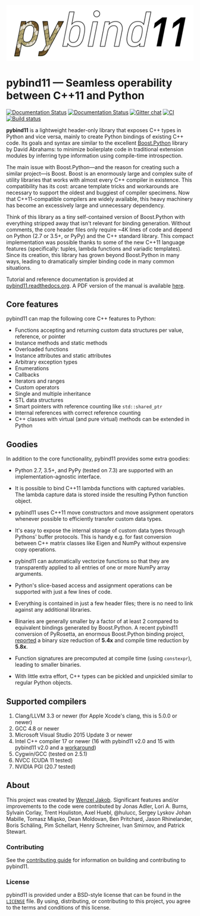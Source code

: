 ![pybind11 logo](https://github.com/pybind/pybind11/raw/master/docs/pybind11-logo.png)

# pybind11 — Seamless operability between C++11 and Python

[![Documentation Status](https://readthedocs.org/projects/pybind11/badge/?version=master)](http://pybind11.readthedocs.org/en/master/?badge=master)
[![Documentation Status](https://readthedocs.org/projects/pybind11/badge/?version=stable)](http://pybind11.readthedocs.org/en/stable/?badge=stable)
[![Gitter chat](https://img.shields.io/gitter/room/gitterHQ/gitter.svg)](https://gitter.im/pybind/Lobby)
[![CI](https://github.com/pybind/pybind11/workflows/CI/badge.svg)](https://github.com/pybind/pybind11/actions)
[![Build status](https://ci.appveyor.com/api/projects/status/riaj54pn4h08xy40?svg=true)](https://ci.appveyor.com/project/wjakob/pybind11)

**pybind11** is a lightweight header-only library that exposes C++ types in
Python and vice versa, mainly to create Python bindings of existing C++ code.
Its goals and syntax are similar to the excellent [Boost.Python][] library by
David Abrahams: to minimize boilerplate code in traditional extension modules
by inferring type information using compile-time introspection.

The main issue with Boost.Python—and the reason for creating such a similar
project—is Boost. Boost is an enormously large and complex suite of utility
libraries that works with almost every C++ compiler in existence. This
compatibility has its cost: arcane template tricks and workarounds are
necessary to support the oldest and buggiest of compiler specimens. Now that
C++11-compatible compilers are widely available, this heavy machinery has
become an excessively large and unnecessary dependency.

Think of this library as a tiny self-contained version of Boost.Python with
everything stripped away that isn't relevant for binding generation. Without
comments, the core header files only require ~4K lines of code and depend on
Python (2.7 or 3.5+, or PyPy) and the C++ standard library. This compact
implementation was possible thanks to some of the new C++11 language features
(specifically: tuples, lambda functions and variadic templates). Since its
creation, this library has grown beyond Boost.Python in many ways, leading to
dramatically simpler binding code in many common situations.

Tutorial and reference documentation is provided at
[pybind11.readthedocs.org][].  A PDF version of the manual is available
[here][docs-pdf].

## Core features
pybind11 can map the following core C++ features to Python:

- Functions accepting and returning custom data structures per value, reference, or pointer
- Instance methods and static methods
- Overloaded functions
- Instance attributes and static attributes
- Arbitrary exception types
- Enumerations
- Callbacks
- Iterators and ranges
- Custom operators
- Single and multiple inheritance
- STL data structures
- Smart pointers with reference counting like `std::shared_ptr`
- Internal references with correct reference counting
- C++ classes with virtual (and pure virtual) methods can be extended in Python

## Goodies
In addition to the core functionality, pybind11 provides some extra goodies:

- Python 2.7, 3.5+, and PyPy (tested on 7.3) are supported with an implementation-agnostic
  interface.

- It is possible to bind C++11 lambda functions with captured variables. The
  lambda capture data is stored inside the resulting Python function object.

- pybind11 uses C++11 move constructors and move assignment operators whenever
  possible to efficiently transfer custom data types.

- It's easy to expose the internal storage of custom data types through
  Pythons' buffer protocols. This is handy e.g. for fast conversion between
  C++ matrix classes like Eigen and NumPy without expensive copy operations.

- pybind11 can automatically vectorize functions so that they are transparently
  applied to all entries of one or more NumPy array arguments.

- Python's slice-based access and assignment operations can be supported with
  just a few lines of code.

- Everything is contained in just a few header files; there is no need to link
  against any additional libraries.

- Binaries are generally smaller by a factor of at least 2 compared to
  equivalent bindings generated by Boost.Python. A recent pybind11 conversion
  of PyRosetta, an enormous Boost.Python binding project,
  [reported][pyrosetta-report] a binary size reduction of **5.4x** and compile
  time reduction by **5.8x**.

- Function signatures are precomputed at compile time (using `constexpr`),
  leading to smaller binaries.

- With little extra effort, C++ types can be pickled and unpickled similar to
  regular Python objects.

## Supported compilers

1. Clang/LLVM 3.3 or newer (for Apple Xcode's clang, this is 5.0.0 or newer)
2. GCC 4.8 or newer
3. Microsoft Visual Studio 2015 Update 3 or newer
4. Intel C++ compiler 17 or newer (16 with pybind11 v2.0 and 15 with pybind11
   v2.0 and a [workaround][intel-15-workaround])
5. Cygwin/GCC (tested on 2.5.1)
6. NVCC (CUDA 11 tested)
7. NVIDIA PGI (20.7 tested)

## About

This project was created by [Wenzel Jakob](http://rgl.epfl.ch/people/wjakob).
Significant features and/or improvements to the code were contributed by
Jonas Adler,
Lori A. Burns,
Sylvain Corlay,
Trent Houliston,
Axel Huebl,
@hulucc,
Sergey Lyskov
Johan Mabille,
Tomasz Miąsko,
Dean Moldovan,
Ben Pritchard,
Jason Rhinelander,
Boris Schäling,
Pim Schellart,
Henry Schreiner,
Ivan Smirnov, and
Patrick Stewart.

### Contributing

See the [contributing guide][] for information on building and contributing to
pybind11.


### License

pybind11 is provided under a BSD-style license that can be found in the
[`LICENSE`][] file. By using, distributing, or contributing to this project,
you agree to the terms and conditions of this license.


[pybind11.readthedocs.org]: http://pybind11.readthedocs.org/en/master
[docs-pdf]: https://media.readthedocs.org/pdf/pybind11/master/pybind11.pdf
[Boost.Python]: http://www.boost.org/doc/libs/1_58_0/libs/python/doc/
[pyrosetta-report]: http://graylab.jhu.edu/RosettaCon2016/PyRosetta-4.pdf
[contributing guide]:  https://github.com/pybind/pybind11/blob/master/.github/CONTRIBUTING.md
[`LICENSE`]: https://github.com/pybind/pybind11/blob/master/LICENSE
[intel-15-workaround]: https://github.com/pybind/pybind11/issues/276
